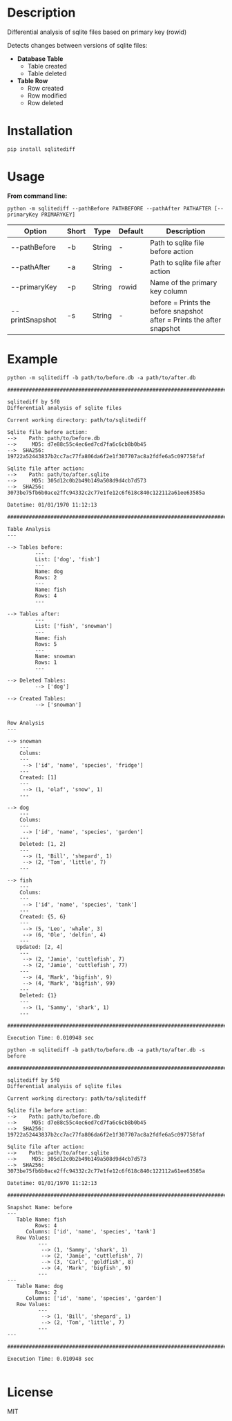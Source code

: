# Description

Differential analysis of sqlite files based on primary key (rowid)

Detects changes between versions of sqlite files:

- **Database Table**
  - Table created
  - Table deleted
- **Table Row**
  - Row created
  - Row modified
  - Row deleted

# Installation

`pip install sqlitediff`

# Usage

**From command line:**

`python -m sqlitediff --pathBefore PATHBEFORE --pathAfter PATHAFTER [--primaryKey PRIMARYKEY]`

| Option | Short | Type | Default | Description |
|---|---|---|---|---|
|--pathBefore | -b | String | - | Path to sqlite file before action |
|--pathAfter | -a | String | - | Path to sqlite file after action |
|--primaryKey | -p | String | rowid | Name of the primary key column |
|--printSnapshot | -s | String | - | before = Prints the before snapshot <br> after = Prints the after snapshot |


# Example

`python -m sqlitediff -b path/to/before.db -a path/to/after.db`

```
################################################################################

sqlitediff by 5f0
Differential analysis of sqlite files

Current working directory: path/to/sqlitediff

Sqlite file before action:
-->    Path: path/to/before.db
-->     MD5: d7e88c55c4ec6ed7cd7fa6c6cb8b0b45
-->  SHA256: 19722a52443837b2cc7ac77fa806da6f2e1f307707ac8a2fdfe6a5c097758faf

Sqlite file after action:
-->    Path: path/to/after.sqlite
-->     MD5: 305d12c0b2b49b149a508d9d4cb7d573
-->  SHA256: 3073be75fb6b0ace2ffc94332c2c77e1fe12c6f618c840c122112a61ee63585a

Datetime: 01/01/1970 11:12:13

################################################################################

Table Analysis
---

--> Tables before: 
         --- 
         List: ['dog', 'fish']
         --- 
         Name: dog
         Rows: 2
         --- 
         Name: fish
         Rows: 4
         --- 

--> Tables after: 
         --- 
         List: ['fish', 'snowman']
         --- 
         Name: fish
         Rows: 5
         --- 
         Name: snowman
         Rows: 1
         --- 

--> Deleted Tables: 
         --> ['dog']

--> Created Tables: 
         --> ['snowman']


Row Analysis
---

--> snowman
    ---
    Colums:
    ---
     --> ['id', 'name', 'species', 'fridge']
    ---
    Created: [1]
    ---
     --> (1, 'olaf', 'snow', 1)
    ---

--> dog
    ---
    Colums:
    ---
     --> ['id', 'name', 'species', 'garden']
    ---
    Deleted: [1, 2]
    ---
     --> (1, 'Bill', 'shepard', 1)
     --> (2, 'Tom', 'little', 7)
    ---

--> fish
    ---
    Colums:
    ---
     --> ['id', 'name', 'species', 'tank']
    ---
    Created: {5, 6}
    ---
     --> (5, 'Leo', 'whale', 3)
     --> (6, 'Ole', 'delfin', 4)
    ---
   Updated: [2, 4]
    ---
     --> (2, 'Jamie', 'cuttlefish', 7)
     --> (2, 'Jamie', 'cuttlefish', 77)
    ---
     --> (4, 'Mark', 'bigfish', 9)
     --> (4, 'Mark', 'bigfish', 99)
    ---
    Deleted: {1}
    ---
     --> (1, 'Sammy', 'shark', 1)
    ---

################################################################################

Execution Time: 0.010948 sec

```

`python -m sqlitediff -b path/to/before.db -a path/to/after.db -s before`

```
################################################################################

sqlitediff by 5f0
Differential analysis of sqlite files

Current working directory: path/to/sqlitediff

Sqlite file before action:
-->    Path: path/to/before.db
-->     MD5: d7e88c55c4ec6ed7cd7fa6c6cb8b0b45
-->  SHA256: 19722a52443837b2cc7ac77fa806da6f2e1f307707ac8a2fdfe6a5c097758faf

Sqlite file after action:
-->    Path: path/to/after.sqlite
-->     MD5: 305d12c0b2b49b149a508d9d4cb7d573
-->  SHA256: 3073be75fb6b0ace2ffc94332c2c77e1fe12c6f618c840c122112a61ee63585a

Datetime: 01/01/1970 11:12:13

################################################################################

Snapshot Name: before
---
   Table Name: fish
         Rows: 4
      Columns: ['id', 'name', 'species', 'tank']
   Row Values: 
          --- 
           --> (1, 'Sammy', 'shark', 1)
           --> (2, 'Jamie', 'cuttlefish', 7)
           --> (3, 'Carl', 'goldfish', 8)
           --> (4, 'Mark', 'bigfish', 9)
          --- 
---
   Table Name: dog
         Rows: 2
      Columns: ['id', 'name', 'species', 'garden']
   Row Values: 
          --- 
           --> (1, 'Bill', 'shepard', 1)
           --> (2, 'Tom', 'little', 7)
          --- 
---

################################################################################

Execution Time: 0.010948 sec


```


# License

MIT